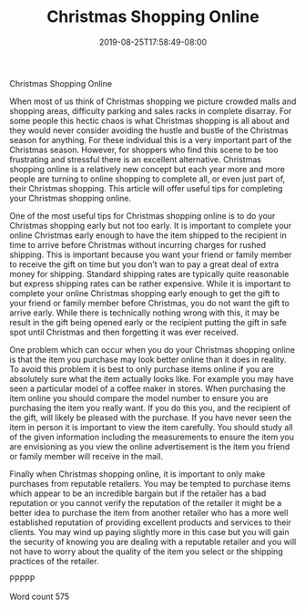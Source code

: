 ﻿---
title: "Christmas Shopping Online"
date: 2019-08-25T17:58:49-08:00
description: "Christmas Shopping Tips for Web Success"
featured_image: "/images/Christmas Shopping.jpg"
tags: ["Christmas Shopping"]
---

Christmas Shopping Online

When most of us think of Christmas shopping we picture crowded malls and shopping areas, difficulty parking and sales racks in complete disarray. For some people this hectic chaos is what Christmas shopping is all about and they would never consider avoiding the hustle and bustle of the Christmas season for anything. For these individual this is a very important part of the Christmas season. However, for shoppers who find this scene to be too frustrating and stressful there is an excellent alternative. Christmas shopping online is a relatively new concept but each year more and more people are turning to online shopping to complete all, or even just part of, their Christmas shopping. This article will offer useful tips for completing your Christmas shopping online. 

One of the most useful tips for Christmas shopping online is to do your Christmas shopping early but not too early. It is important to complete your online Christmas early enough to have the item shipped to the recipient in time to arrive before Christmas without incurring charges for rushed shipping. This is important because you want your friend or family member to receive the gift on time but you don’t wan to pay a great deal of extra money for shipping. Standard shipping rates are typically quite reasonable but express shipping rates can be rather expensive. While it is important to complete your online Christmas shopping early enough to get the gift to your friend or family member before Christmas, you do not want the gift to arrive early. While there is technically nothing wrong with this, it may be result in the gift being opened early or the recipient putting the gift in safe spot until Christmas and then forgetting it was ever received. 

One problem which can occur when you do your Christmas shopping online is that the item you purchase may look better online than it does in reality. To avoid this problem it is best to only purchase items online if you are absolutely sure what the item actually looks like. For example you may have seen a particular model of a coffee maker in stores. When purchasing the item online you should compare the model number to ensure you are purchasing the item you really want. If you do this you, and the recipient of the gift, will likely be pleased with the purchase. If you have never seen the item in person it is important to view the item carefully. You should study all of the given information including the measurements to ensure the item you are envisioning as you view the online advertisement is the item you friend or family member will receive in the mail. 

Finally when Christmas shopping online, it is important to only make purchases from reputable retailers. You may be tempted to purchase items which appear to be an incredible bargain but if the retailer has a bad reputation or you cannot verify the reputation of the retailer it might be a better idea to purchase the item from another retailer who has a more well established reputation of providing excellent products and services to their clients. You may wind up paying slightly more in this case but you will gain the security of knowing you are dealing with a reputable retailer and you will not have to worry about the quality of the item you select or the shipping practices of the retailer.

PPPPP

Word count 575



